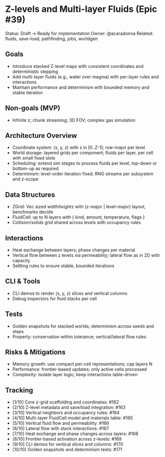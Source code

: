 # Z-levels and Multi-layer Fluids (Epic #39)

Status: Draft → Ready for implementation
Owner: @acaradonna
Related: fluids, save-load, pathfinding, jobs, worldgen

## Goals

- Introduce stacked Z-level maps with consistent coordinates and deterministic stepping
- Add multi-layer fluids (e.g., water over magma) with per-layer rules and interactions
- Maintain performance and determinism with bounded memory and stable iteration

## Non-goals (MVP)

- Infinite z; chunk streaming; 3D FOV; complex gas simulation

## Architecture Overview

- Coordinate system: (x, y, z) with z in [0..Z-1]; row-major per level
- World storage: layered grids per component; fluids per layer, per cell with small fixed slots
- Scheduling: extend sim stages to process fluids per level, top-down or bottom-up as required
- Determinism: level-order iteration fixed; RNG streams per subsystem and z-scope

## Data Structures

- ZGrid<T>: Vec<T> sized width*height*z with (z-major | level-major) layout; benchmarks decide
- FluidCell: up to N layers with { kind, amount, temperature, flags }
- Collision/solids grid shared across levels with occupancy rules

## Interactions

- Heat exchange between layers; phase changes per material
- Vertical flow between z levels via permeability; lateral flow as in 2D with capacity
- Settling rules to ensure stable, bounded iterations

## CLI & Tools

- CLI demos to render (x, y, z) slices and vertical columns
- Debug inspectors for fluid stacks per cell

## Tests

- Golden snapshots for stacked worlds; determinism across seeds and steps
- Property: conservation within tolerance; vertical/lateral flow rules

## Risks & Mitigations

- Memory growth: use compact per-cell representations; cap layers N
- Performance: frontier-based updates; only active cells processed
- Complexity: isolate layer logic; keep interactions table-driven

## Tracking

- [1/10] Core z-grid scaffolding and coordinates: #162
- [2/10] Z-level metadata and save/load integration: #163
- [3/10] Vertical neighbors and occupancy rules: #164
- [4/10] Multi-layer FluidCell model and materials table: #165
- [5/10] Vertical fluid flow and permeability: #166
- [6/10] Lateral flow with stack interactions: #167
- [7/10] Heat exchange and phase changes across layers: #168
- [8/10] Frontier-based activation across z-levels: #169
- [9/10] CLI demos for vertical slices and columns: #170
- [10/10] Golden snapshots and determinism tests: #171

